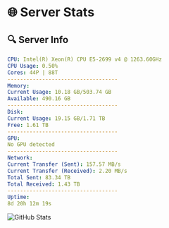 # 🌐 Server Stats
## 🔍 Server Info
```yaml
CPU: Intel(R) Xeon(R) CPU E5-2699 v4 @ 1263.60GHz
CPU Usage: 0.50%
Cores: 44P | 88T
-----------------------------------
Memory:
Current Usage: 10.18 GB/503.74 GB
Available: 490.16 GB
-----------------------------------
Disk:
Current Usage: 19.15 GB/1.71 TB
Free: 1.61 TB
-----------------------------------
GPU:
No GPU detected
-----------------------------------
Network:
Current Transfer (Sent): 157.57 MB/s
Current Transfer (Received): 2.20 MB/s
Total Sent: 83.34 TB
Total Received: 1.43 TB
-----------------------------------
Uptime:
8d 20h 12m 19s
```
![GitHub Stats](https://img.shields.io/badge/Updated-2025-02-16_18:55:37-blue)